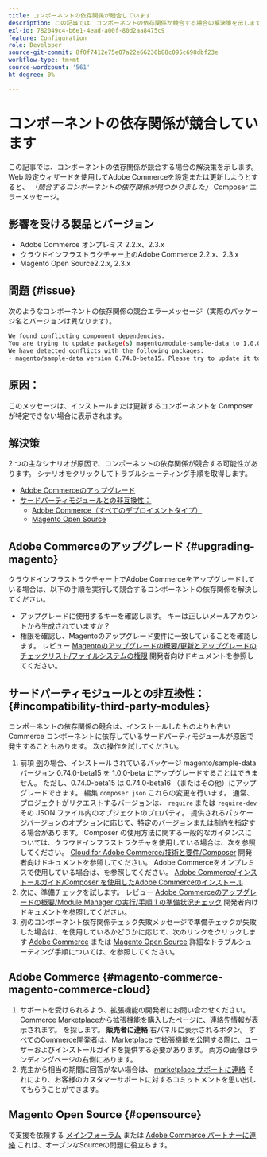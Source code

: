 ```yaml
---
title: コンポーネントの依存関係が競合しています
description: この記事では、コンポーネントの依存関係が競合する場合の解決策を示します。 Web Setup Wizard を使用してAdobe Commerceをセットアップまたは更新しようとすると、「We found conflicting component dependencies」* Composer エラーメッセージが表示されます。
exl-id: 782049c4-b6e1-4ead-a00f-80d2aa8475c9
feature: Configuration
role: Developer
source-git-commit: 8f0f7412e75e07a22e66236b88c095c698dbf23e
workflow-type: tm+mt
source-wordcount: '561'
ht-degree: 0%

---
```


# コンポーネントの依存関係が競合しています

この記事では、コンポーネントの依存関係が競合する場合の解決策を示します。 Web 設定ウィザードを使用してAdobe Commerceを設定または更新しようとすると、 *「競合するコンポーネントの依存関係が見つかりました」* Composer エラーメッセージ。

## 影響を受ける製品とバージョン

* Adobe Commerce オンプレミス 2.2.x、2.3.x
* クラウドインフラストラクチャー上のAdobe Commerce 2.2.x、2.3.x
* Magento Open Source2.2.x, 2.3.x


## 問題 {#issue}

次のようなコンポーネントの依存関係の競合エラーメッセージ（実際のパッケージ名とバージョンは異なります）。

```bash
We found conflicting component dependencies.
You are trying to update package(s) magento/module-sample-data to 1.0.0-beta
We have detected conflicts with the following packages:
- magento/sample-data version 0.74.0-beta15. Please try to update it to one of the following package versions: 0.74.0-beta16, 0.74.0-beta14, 0.74.0-beta13, 0.74.0-beta12, 0.74.0-beta11, 0.74.0-beta10, 0.74.0-beta9, 0.74.0-beta8, 0.74.0-beta7
```

## 原因：

このメッセージは、インストールまたは更新するコンポーネントを Composer が特定できない場合に表示されます。

## 解決策

2 つの主なシナリオが原因で、コンポーネントの依存関係が競合する可能性があります。 シナリオをクリックしてトラブルシューティング手順を取得します。

* [Adobe Commerceのアップグレード](#upgrading-magento)
* [サードパーティモジュールとの非互換性：](#incompatibility-third-party-modules)
   * [Adobe Commerce（すべてのデプロイメントタイプ）](#magento-commerce-magento-commerce-cloud)
   * [Magento Open Source](#opensource)

## Adobe Commerceのアップグレード {#upgrading-magento}

クラウドインフラストラクチャー上でAdobe Commerceをアップグレードしている場合は、以下の手順を実行して競合するコンポーネントの依存関係を解決してください。

* アップグレードに使用するキーを確認します。 キーは正しいメールアカウントから生成されていますか？
* 権限を確認し、Magentoのアップグレード要件に一致していることを確認します。 レビュー [Magentoのアップグレードの概要/更新とアップグレードのチェックリスト/ファイルシステムの権限](https://devdocs.magento.com/guides/v2.3/comp-mgr/prereq/prereq_compman-checklist.html#perms) 開発者向けドキュメントを参照してください。

## サードパーティモジュールとの非互換性： {#incompatibility-third-party-modules}

コンポーネントの依存関係の競合は、インストールしたものよりも古いCommerce コンポーネントに依存しているサードパーティモジュールが原因で発生することもあります。 次の操作を試してください。

1. 前項 [例](#issue)の場合、インストールされているパッケージ magento/sample-data バージョン 0.74.0-beta15 を 1.0.0-beta にアップグレードすることはできません。 ただし、0.74.0-beta15 は 0.74.0-beta16 （またはその他）にアップグレードできます。 編集 `composer.json` これらの変更を行います。 通常、プロジェクトがリクエストするバージョンは、 `require` または `require-dev` その JSON ファイル内のオブジェクトのプロパティ。 提供されるパッケージバージョンのオプションに応じて、特定のバージョンまたは制約を指定する場合があります。 Composer の使用方法に関する一般的なガイダンスについては、クラウドインフラストラクチャを使用している場合は、次を参照してください。 [Cloud for Adobe Commerce/技術と要件/Composer](https://devdocs.magento.com/cloud/reference/cloud-composer.html#files) 開発者向けドキュメントを参照してください。 Adobe Commerceをオンプレミスで使用している場合は、を参照してください。 [Adobe Commerce/インストールガイド/Composer を使用したAdobe Commerceのインストール](https://devdocs.magento.com/guides/v2.4/install-gde/composer.html) .
1. 次に、準備チェックを試します。 レビュー [Adobe Commerceのアップグレードの概要/Module Manager の実行/手順 1 の準備状況チェック](https://devdocs.magento.com/guides/v2.3/comp-mgr/module-man/compman-readiness.html) 開発者向けドキュメントを参照してください。
1. 別のコンポーネント依存関係チェック失敗メッセージで準備チェックが失敗した場合は、を使用しているかどうかに応じて、次のリンクをクリックします [Adobe Commerce](#magento-commerce-magento-commerce-cloud) または [Magento Open Source](#opensource) 詳細なトラブルシューティング手順については、を参照してください。

## Adobe Commerce {#magento-commerce-magento-commerce-cloud}

1. サポートを受けられるよう、拡張機能の開発者にお問い合わせください。 Commerce Marketplaceから拡張機能を購入したページに、連絡先情報が表示されます。 を探します。 **販売者に連絡** 右パネルに表示されるボタン。 すべてのCommerce開発者は、Marketplace で拡張機能を公開する際に、ユーザーおよびインストールガイドを提供する必要があります。 両方の画像はランディングページの右側にあります。
1. 売主から相当の期間に回答がない場合は、 [marketplace サポートに連絡](mailto:commercemarketplacesupport@adobe.com) それにより、お客様のカスタマーサポートに対するコミットメントを思い出してもらうことができます。

## Magento Open Source {#opensource}

で支援を依頼する [メインフォーラム](https://community.magento.com/) または [Adobe Commerce パートナーに連絡](https://magento.com/find-a-partner) これは、オープンなSourceの問題に役立ちます。
